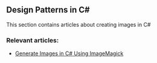 ## Design Patterns in C#

This section contains articles about creating images in C#

### Relevant articles:

- [Generate Images in C# Using ImageMagick](https://code-maze.com/csharp-generate-images-using-imagemagick/)
